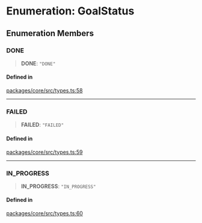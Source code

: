 # Enumeration: GoalStatus

## Enumeration Members

### DONE

> **DONE**: `"DONE"`

#### Defined in

[packages/core/src/types.ts:58](https://github.com/ai16z/eliza/blob/8b230e97279ce98a641d3338cbfa78f13130c60e/packages/core/src/types.ts#L58)

***

### FAILED

> **FAILED**: `"FAILED"`

#### Defined in

[packages/core/src/types.ts:59](https://github.com/ai16z/eliza/blob/8b230e97279ce98a641d3338cbfa78f13130c60e/packages/core/src/types.ts#L59)

***

### IN\_PROGRESS

> **IN\_PROGRESS**: `"IN_PROGRESS"`

#### Defined in

[packages/core/src/types.ts:60](https://github.com/ai16z/eliza/blob/8b230e97279ce98a641d3338cbfa78f13130c60e/packages/core/src/types.ts#L60)
